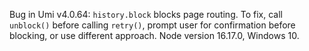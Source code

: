 Bug in Umi v4.0.64: `history.block` blocks page routing. To fix, call `unblock()` before calling `retry()`, prompt user for confirmation before blocking, or use different approach. Node version 16.17.0, Windows 10.
